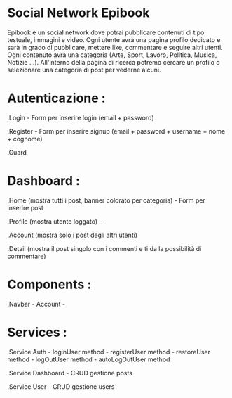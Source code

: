 # Social Network Epibook

  Epibook è un social network dove potrai pubblicare contenuti di tipo testuale, immagini e video.
  Ogni utente avrà una pagina profilo dedicato e sarà in grado di pubblicare, mettere like, commentare e seguire altri utenti. Ogni contenuto avrà una categoria (Arte, Sport, Lavoro, Politica, Musica, Notizie ...). All'interno della pagina di ricerca potremo cercare un profilo o selezionare una categoria di post per vederne alcuni.


# Autenticazione :
  .Login
    - Form per inserire login (email + password)

  .Register
    - Form per inserire signup (email + password + username + nome + cognome)

  .Guard

# Dashboard :
  .Home (mostra tutti i post, banner colorato per categoria)
    - Form per inserire post

  .Profile (mostra utente loggato)
    - 

  .Account (mostra solo i post degli altri utenti)

  .Detail (mostra il post singolo con i commenti e ti da la possibilità di commentare)

# Components :
  .Navbar
    - Account 
    -

# Services :
  .Service Auth
    - loginUser method
    - registerUser method
    - restoreUser method
    - logOutUser method
    - autoLogOutUser method

  .Service Dashboard
    - CRUD gestione posts

  .Service User
    - CRUD gestione users



